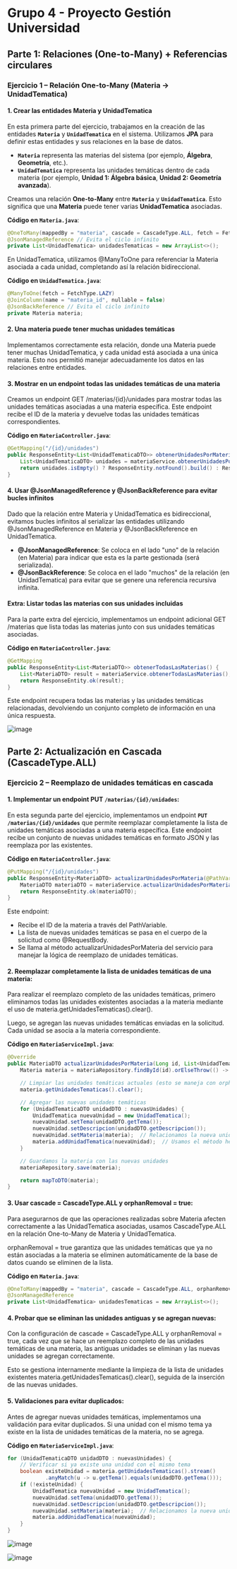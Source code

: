# Grupo 4 - Proyecto Gestión Universidad

## Parte 1: Relaciones (One-to-Many) + Referencias circulares

### Ejercicio 1 – Relación One-to-Many (Materia → UnidadTematica)

#### 1. Crear las entidades Materia y UnidadTematica
En esta primera parte del ejercicio, trabajamos en la creación de las entidades **`Materia`** y **`UnidadTematica`** en el sistema. Utilizamos **JPA** para definir estas entidades y sus relaciones en la base de datos.

- **`Materia`** representa las materias del sistema (por ejemplo, **Álgebra**, **Geometría**, etc.).
- **`UnidadTematica`** representa las unidades temáticas dentro de cada materia (por ejemplo, **Unidad 1: Álgebra básica**, **Unidad 2: Geometría avanzada**).

Creamos una relación **One-to-Many** entre **`Materia`** y **`UnidadTematica`**. Esto significa que una **Materia** puede tener varias **UnidadTematica** asociadas.

**Código en `Materia.java`**:
```java
@OneToMany(mappedBy = "materia", cascade = CascadeType.ALL, fetch = FetchType.LAZY)
@JsonManagedReference // Evita el ciclo infinito
private List<UnidadTematica> unidadesTematicas = new ArrayList<>();
```

En UnidadTematica, utilizamos @ManyToOne para referenciar la Materia asociada a cada unidad, completando así la relación bidireccional.

**Código en `UnidadTematica.java`**:
```java
@ManyToOne(fetch = FetchType.LAZY)
@JoinColumn(name = "materia_id", nullable = false)
@JsonBackReference // Evita el ciclo infinito
private Materia materia;
```

#### 2. Una materia puede tener muchas unidades temáticas
Implementamos correctamente esta relación, donde una Materia puede tener muchas UnidadTematica, y cada unidad está asociada a una única materia. Esto nos permitió manejar adecuadamente los datos en las relaciones entre entidades.

#### 3. Mostrar en un endpoint todas las unidades temáticas de una materia
Creamos un endpoint GET /materias/{id}/unidades para mostrar todas las unidades temáticas asociadas a una materia específica. Este endpoint recibe el ID de la materia y devuelve todas las unidades temáticas correspondientes.

**Código en `MateriaController.java`**:
```java
@GetMapping("/{id}/unidades")
public ResponseEntity<List<UnidadTematicaDTO>> obtenerUnidadesPorMateria(@PathVariable Long id) {
    List<UnidadTematicaDTO> unidades = materiaService.obtenerUnidadesPorMateria(id);
    return unidades.isEmpty() ? ResponseEntity.notFound().build() : ResponseEntity.ok(unidades);
}
```

#### 4. Usar @JsonManagedReference y @JsonBackReference para evitar bucles infinitos
Dado que la relación entre Materia y UnidadTematica es bidireccional, evitamos bucles infinitos al serializar las entidades utilizando @JsonManagedReference en Materia y @JsonBackReference en UnidadTematica.

- **@JsonManagedReference**: Se coloca en el lado "uno" de la relación (en Materia) para indicar que esta es la parte gestionada (será serializada).
- **@JsonBackReference**: Se coloca en el lado "muchos" de la relación (en UnidadTematica) para evitar que se genere una referencia recursiva infinita.

#### Extra: Listar todas las materias con sus unidades incluidas
Para la parte extra del ejercicio, implementamos un endpoint adicional GET /materias que lista todas las materias junto con sus unidades temáticas asociadas.

**Código en `MateriaController.java`**:
```java
@GetMapping
public ResponseEntity<List<MateriaDTO>> obtenerTodasLasMaterias() {
    List<MateriaDTO> result = materiaService.obtenerTodasLasMaterias();
    return ResponseEntity.ok(result);
}
```

Este endpoint recupera todas las materias y las unidades temáticas relacionadas, devolviendo un conjunto completo de información en una única respuesta.

![image](https://github.com/user-attachments/assets/4b449703-c858-4289-9738-976ad23710da)


## Parte 2: Actualización en Cascada (CascadeType.ALL)

### Ejercicio 2 – Reemplazo de unidades temáticas en cascada

#### 1. Implementar un endpoint PUT `/materias/{id}/unidades`:
En esta segunda parte del ejercicio, implementamos un endpoint **`PUT /materias/{id}/unidades`** que permite reemplazar completamente la lista de unidades temáticas asociadas a una materia específica. Este endpoint recibe un conjunto de nuevas unidades temáticas en formato JSON y las reemplaza por las existentes.

**Código en `MateriaController.java`**:
```java
@PutMapping("/{id}/unidades")
public ResponseEntity<MateriaDTO> actualizarUnidadesPorMateria(@PathVariable Long id, @RequestBody List<UnidadTematicaDTO> nuevasUnidades) {
    MateriaDTO materiaDTO = materiaService.actualizarUnidadesPorMateria(id, nuevasUnidades);
    return ResponseEntity.ok(materiaDTO);
}
```

Este endpoint:
- Recibe el ID de la materia a través del PathVariable.
- La lista de nuevas unidades temáticas se pasa en el cuerpo de la solicitud como @RequestBody.
- Se llama al método actualizarUnidadesPorMateria del servicio para manejar la lógica de reemplazo de unidades temáticas.

#### 2. Reemplazar completamente la lista de unidades temáticas de una materia:
Para realizar el reemplazo completo de las unidades temáticas, primero eliminamos todas las unidades existentes asociadas a la materia mediante el uso de materia.getUnidadesTematicas().clear().

Luego, se agregan las nuevas unidades temáticas enviadas en la solicitud. Cada unidad se asocia a la materia correspondiente.

**Código en `MateriaServiceImpl.java`**:
```java
@Override
public MateriaDTO actualizarUnidadesPorMateria(Long id, List<UnidadTematicaDTO> nuevasUnidades) {
    Materia materia = materiaRepository.findById(id).orElseThrow(() -> new IllegalArgumentException("Materia no encontrada"));

    // Limpiar las unidades temáticas actuales (esto se maneja con orphanRemoval = true)
    materia.getUnidadesTematicas().clear();

    // Agregar las nuevas unidades temáticas
    for (UnidadTematicaDTO unidadDTO : nuevasUnidades) {
        UnidadTematica nuevaUnidad = new UnidadTematica();
        nuevaUnidad.setTema(unidadDTO.getTema());
        nuevaUnidad.setDescripcion(unidadDTO.getDescripcion());
        nuevaUnidad.setMateria(materia);  // Relacionamos la nueva unidad con la materia
        materia.addUnidadTematica(nuevaUnidad);  // Usamos el método helper para agregar la unidad
    }

    // Guardamos la materia con las nuevas unidades
    materiaRepository.save(materia);

    return mapToDTO(materia);
}
```

#### 3. Usar cascade = CascadeType.ALL y orphanRemoval = true:
Para asegurarnos de que las operaciones realizadas sobre Materia afecten correctamente a las UnidadTematica asociadas, usamos CascadeType.ALL en la relación One-to-Many de Materia y UnidadTematica.

orphanRemoval = true garantiza que las unidades temáticas que ya no están asociadas a la materia se eliminen automáticamente de la base de datos cuando se eliminen de la lista.

**Código en `Materia.java`**:
```java
@OneToMany(mappedBy = "materia", cascade = CascadeType.ALL, orphanRemoval = true, fetch = FetchType.LAZY)
@JsonManagedReference
private List<UnidadTematica> unidadesTematicas = new ArrayList<>();
```

#### 4. Probar que se eliminan las unidades antiguas y se agregan nuevas:
Con la configuración de cascade = CascadeType.ALL y orphanRemoval = true, cada vez que se hace un reemplazo completo de las unidades temáticas de una materia, las antiguas unidades se eliminan y las nuevas unidades se agregan correctamente.

Esto se gestiona internamente mediante la limpieza de la lista de unidades existentes materia.getUnidadesTematicas().clear(), seguida de la inserción de las nuevas unidades.

#### 5. Validaciones para evitar duplicados:
Antes de agregar nuevas unidades temáticas, implementamos una validación para evitar duplicados. Si una unidad con el mismo tema ya existe en la lista de unidades temáticas de la materia, no se agrega.

**Código en `MateriaServiceImpl.java`**:
```java
for (UnidadTematicaDTO unidadDTO : nuevasUnidades) {
    // Verificar si ya existe una unidad con el mismo tema
    boolean existeUnidad = materia.getUnidadesTematicas().stream()
            .anyMatch(u -> u.getTema().equals(unidadDTO.getTema()));
    if (!existeUnidad) {
        UnidadTematica nuevaUnidad = new UnidadTematica();
        nuevaUnidad.setTema(unidadDTO.getTema());
        nuevaUnidad.setDescripcion(unidadDTO.getDescripcion());
        nuevaUnidad.setMateria(materia);  // Relacionamos la nueva unidad con la materia
        materia.addUnidadTematica(nuevaUnidad);
    }
}
```

![image](https://github.com/user-attachments/assets/f7183796-174f-4832-9279-341de443ae63)

![image](https://github.com/user-attachments/assets/fff36787-0e6a-478d-a7df-7bd81359cc51)

